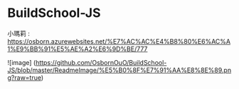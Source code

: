 # BuildSchool-JS

小瑪莉 : 
https://osborn.azurewebsites.net/%E7%AC%AC%E4%B8%80%E6%AC%A1%E9%BB%91%E5%AE%A2%E6%9D%BE/777

![image] (https://github.com/OsbornOuO/BuildSchool-JS/blob/master/ReadmeImage/%E5%B0%8F%E7%91%AA%E8%8E%89.png?raw=true)
